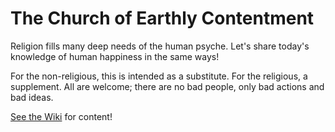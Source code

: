 # The Church of Earthly Contentment
Religion fills many deep needs of the human psyche. Let's share today's knowledge of human happiness in the same ways!

For the non-religious, this is intended as a substitute. For the religious, a supplement. All are welcome; there are no bad people, only bad actions and bad ideas.

[See the Wiki](https://github.com/b-adkins/ChurchOfEarthlyContentment/wiki) for content!
